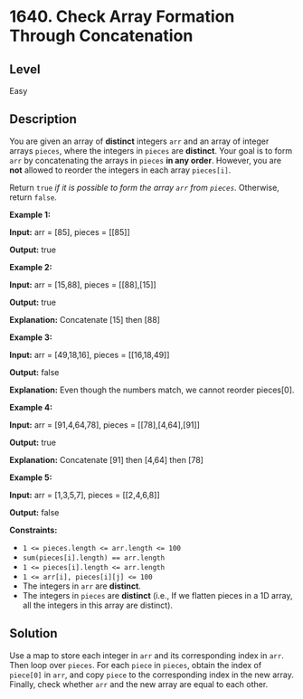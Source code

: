 # 1640. Check Array Formation Through Concatenation
## Level
Easy

## Description
You are given an array of **distinct** integers `arr` and an array of integer arrays `pieces`, where the integers in `pieces` are **distinct**. Your goal is to form `arr` by concatenating the arrays in `pieces` **in any order**. However, you are **not** allowed to reorder the integers in each array `pieces[i]`.

Return `true` *if it is possible to form the array `arr` from `pieces`*. Otherwise, return `false`.

**Example 1:**

**Input:** arr = [85], pieces = [[85]]

**Output:** true

**Example 2:**

**Input:** arr = [15,88], pieces = [[88],[15]]

**Output:** true

**Explanation:** Concatenate [15] then [88]

**Example 3:**

**Input:** arr = [49,18,16], pieces = [[16,18,49]]

**Output:** false

**Explanation:** Even though the numbers match, we cannot reorder pieces[0].

**Example 4:**

**Input:** arr = [91,4,64,78], pieces = [[78],[4,64],[91]]

**Output:** true

**Explanation:** Concatenate [91] then [4,64] then [78]

**Example 5:**

**Input:** arr = [1,3,5,7], pieces = [[2,4,6,8]]

**Output:** false

**Constraints:**

* `1 <= pieces.length <= arr.length <= 100`
* `sum(pieces[i].length) == arr.length`
* `1 <= pieces[i].length <= arr.length`
* `1 <= arr[i], pieces[i][j] <= 100`
* The integers in `arr` are **distinct**.
* The integers in `pieces` are **distinct** (i.e., If we flatten pieces in a 1D array, all the integers in this array are distinct).

## Solution
Use a map to store each integer in `arr` and its corresponding index in `arr`. Then loop over `pieces`. For each `piece` in `pieces`, obtain the index of `piece[0]` in `arr`, and copy `piece` to the corresponding index in the new array. Finally, check whether `arr` and the new array are equal to each other.
